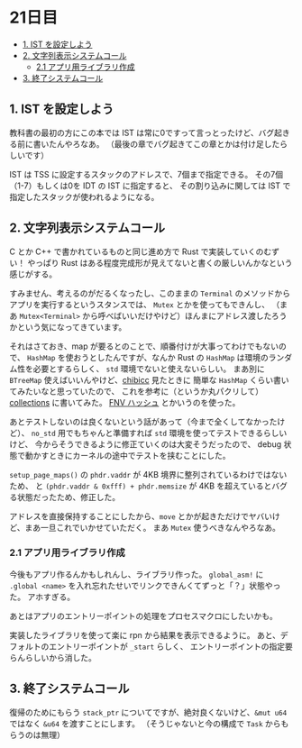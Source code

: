 # 21日目

<!-- mtoc-start -->

- [1. IST を設定しよう](#1-ist-を設定しよう)
- [2. 文字列表示システムコール](#2-文字列表示システムコール)
  - [2.1 アプリ用ライブラリ作成](#21-アプリ用ライブラリ作成)
- [3. 終了システムコール](#3-終了システムコール)

<!-- mtoc-end -->

## 1. IST を設定しよう

教科書の最初の方にこの本では IST は常に0ですって言っとったけど、バグ起きる前に書いたんやろなあ。
（最後の章でバグ起きてこの章とかは付け足したらしいです）

IST は TSS に設定するスタックのアドレスで、7個まで指定できる。
その7個（1-7）もしくは0を IDT の IST に指定すると、
その割り込みに関しては IST で指定したスタックが使われるようになる。

## 2. 文字列表示システムコール

C とか C++ で書かれているものと同じ進め方で Rust で実装していくのむずい！
やっぱり Rust はある程度完成形が見えてないと書くの厳しいんかなという感じがする。

すみません、考えるのがだるくなったし、このままの `Terminal` のメソッドからアプリを実行するというスタンスでは、
`Mutex` とかを使ってもできんし、
（まあ `Mutex<Terminal>` から呼べばいいだけやけど）ほんまにアドレス渡したろうかという気になってきています。

それはさておき、map が要るとのことで、順番付けが大事ってわけでもないので、
`HashMap` を使おうとしたんですが、なんか Rust の `HashMap` は環境のランダム性を必要とするらしく、
`std` 環境でないと使えないらしい。
まあ別に `BTreeMap` 使えばいいんやけど、[chibicc](https://github.com/rui314/chibicc) 見たときに
簡単な `HashMap` くらい書いてみたいなと思っていたので、
これを参考に（というか丸パクリして）[collections](../mikan-os/kernel/src/collections.rs) に書いてみた。
[FNV ハッシュ](https://en.wikipedia.org/wiki/Fowler%E2%80%93Noll%E2%80%93Vo_hash_function) とかいうのを使った。

あとテストしないのは良くないという話があって（今まで全くしてなかったけど）、
`no_std` 用でもちゃんと準備すれば `std` 環境を使ってテストできるらしいけど、
今からそうできるように修正ていくのは大変そうだったので、
debug 状態で動かすときにカーネルの途中でテストを挟むことにした。

`setup_page_maps()` の `phdr.vaddr` が 4KB 境界に整列されているわけではないため、
と `(phdr.vaddr & 0xfff) + phdr.memsize` が 4KB を超えているとバグる状態だったため、修正した。

アドレスを直接保持することにしたから、`move` とかが起きただけでヤバいけど、まあ一旦これでいかせていただく。
まあ `Mutex` 使うべきなんやろなあ。

### 2.1 アプリ用ライブラリ作成

今後もアプリ作るんかもしれんし、ライブラリ作った。
`global_asm!` に `.global <name>` を入れ忘れたせいでリンクできんくてずっと「？」状態やった。
アホすぎる。

あとはアプリのエントリーポイントの処理をプロセスマクロにしたいかも。

実装したライブラリを使って楽に rpn から結果を表示できるように。
あと、デフォルトのエントリーポイントが `_start` らしく、
エントリーポイントの指定要らんらしいから消した。

## 3. 終了システムコール

復帰のためにもらう `stack_ptr` についてですが、絶対良くないけど、`&mut u64` ではなく `&u64` を渡すことにします。
（そうじゃないと今の構成で `Task` からもらうのは無理）
